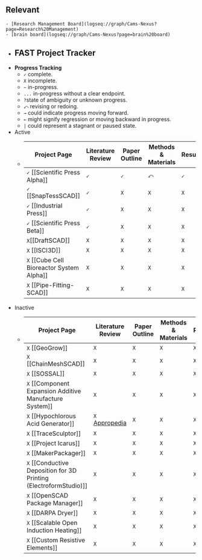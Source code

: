 ## Relevant
	- [Research Management Board](logseq://graph/Cams-Nexus?page=Research%20Management)
	- [brain board](logseq://graph/Cams-Nexus?page=brain%20board)
- ## FAST Project Tracker
- **Progress Tracking**
	- `✓` complete.
	- `X` incomplete.
	- `~` in-progress.
	- `...` in-progress without a clear endpoint.
	- `?`state of ambiguity or unknown progress.
	- `⤺` revising or redoing.
	- `→` could indicate progress moving forward.
	- `←` might signify regression or moving backward in progress.
	- `|` could represent a stagnant or paused state.
- Active
	- |Project Page|Literature Review|Paper Outline|Methods & Materials|Results|Discussion & Conclusion|Paper Revision & Edits|Peer Review|
	  |--|--|--|--|--|--|--|--|
	  | `✓` [[Scientific Press Alpha]] |`✓`|`✓`|`⤺`|`✓`|`✓`|`X`|`X`|
	  | `✓` [[SnapTessSCAD]] |`✓`|`X`|`X`|`X`|`X`|`X`|`X`|
	  |`✓` [[Industrial Press]]  |`✓`|`X`|`X`|`X`|`X`|`X`|`X`|
	  |`✓` [[Scientific Press Beta]]  |`✓`|`X`|`X`|`X`|`X`|`X`|`X`|
	  |`X`[[DraftSCAD]]|`X`|`X`|`X`|`X`|`X`|`X`|`X`|
	  |`X` [[ISCI3D]]  |`X`|`X`|`X`|`X`|`X`|`X`|`X`|
	  |`X` [[Cube Cell Bioreactor System Alpha]]  |`X`|`X`|`X`|`X`|`X`|`X`|`X`|
	  |`X` [[Pipe-Fitting-SCAD]] |`X`|`X`|`X`|`X`|`X`|`X`|`X`|
- Inactive
	- |Project Page|Literature Review|Paper Outline|Methods & Materials|Results|Discussion & Conclusion|Paper Revision & Edits|Peer Review|
	  |--|--|--|--|--|--|--|--|
	  |`X` [[GeoGrow]] |`X`|`X`|`X`|`X`|`X`|`X`|`X`|
	  |`X` [[ChainMeshSCAD]] |`X`|`X`|`X`|`X`|`X`|`X`|`X`|
	  |`X` [[SOSSAL]]|`X`|`X`|`X`|`X`|`X`|`X`|`X`|
	  |`X` [[Component Expansion Additive Manufacture System]]  |`X`|`X`|`X`|`X`|`X`|`X`|`X`|
	  |`X` [[Hypochlorous Acid Generator]]  |`X` [Appropedia](https://www.appropedia.org/Literature_Review:_Open_Source_Hypochlorous_Acid_Generator) |`X`|`X`|`X`|`X`|`X`|`X`|
	  |`X` [[TraceSculptor]] |`X`|`X`|`X`|`X`|`X`|`X`|`X`|
	  |`X` [[Project Icarus]]  |`X`|`X`|`X`|`X`|`X`|`X`|`X`|
	  |`X` [[MakerPackager]] |`X`|`X`|`X`|`X`|`X`|`X`|`X`|
	  |`X` [[Conductive Deposition for 3D Printing (ElectroformStudio)]] |`X`|`X`|`X`|`X`|`X`|`X`|`X`|
	  |`X` [[OpenSCAD Package Manager]] |`X`|`X`|`X`|`X`|`X`|`X`|`X`|
	  |`X` [[DARPA Dryer]] |`X`|`X`|`X`|`X`|`X`|`X`|`X`|
	  |`X` [[Scalable Open Induction Heating]] |`X`|`X`|`X`|`X`|`X`|`X`|`X`|
	  |`X` [[Custom Resistive Elements]] |`X`|`X`|`X`|`X`|`X`|`X`|`X`|